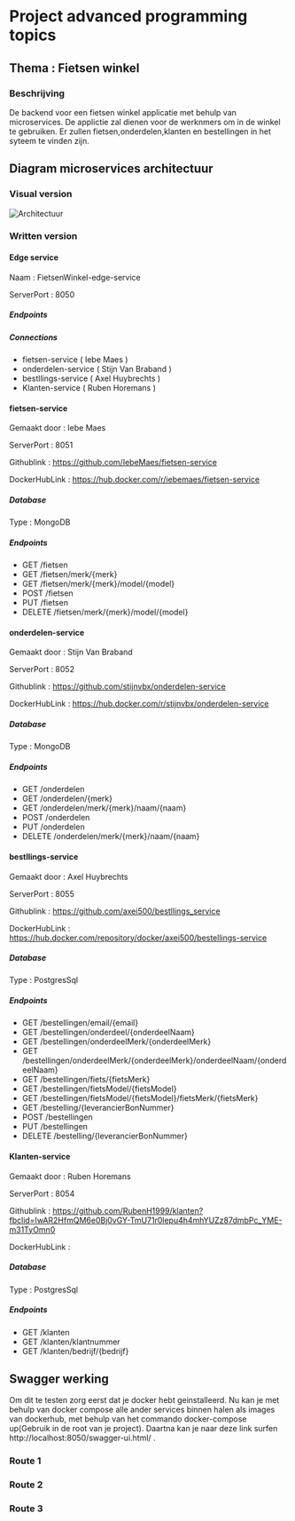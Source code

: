 # Project advanced programming topics

## Thema : Fietsen winkel

### Beschrijving
De backend voor een fietsen winkel applicatie met behulp van microservices.
De applictie zal dienen voor de werknmers om in de winkel te gebruiken.
Er zullen fietsen,onderdelen,klanten en bestellingen in het syteem te vinden zijn.

## Diagram microservices architectuur

### Visual version

![Architectuur](https://user-images.githubusercontent.com/45101479/104316344-a1431b00-54dc-11eb-8c4b-5a661460b900.png)

### Written version

#### Edge service
Naam : FietsenWinkel-edge-service

ServerPort : 8050
##### Endpoints
##### Connections 
- fietsen-service ( Iebe Maes )
- onderdelen-service ( Stijn Van Braband )
- bestllings-service ( Axel Huybrechts )
- Klanten-service ( Ruben Horemans )

#### fietsen-service
Gemaakt door : Iebe Maes

ServerPort : 8051

Githublink : https://github.com/IebeMaes/fietsen-service

DockerHubLink : https://hub.docker.com/r/iebemaes/fietsen-service

##### Database
Type : MongoDB
##### Endpoints
- GET /fietsen
- GET /fietsen/merk/{merk}
- GET /fietsen/merk/{merk}/model/{model}
- POST /fietsen
- PUT /fietsen
- DELETE /fietsen/merk/{merk}/model/{model}
#### onderdelen-service
Gemaakt door : Stijn Van Braband

ServerPort : 8052

Githublink : https://github.com/stijnvbx/onderdelen-service

DockerHubLink : https://hub.docker.com/r/stijnvbx/onderdelen-service

##### Database
Type : MongoDB
##### Endpoints
- GET /onderdelen
- GET /onderdelen/{merk}
- GET /onderdelen/merk/{merk}/naam/{naam}
- POST /onderdelen
- PUT /onderdelen
- DELETE /onderdelen/merk/{merk}/naam/{naam}
#### bestllings-service
Gemaakt door : Axel Huybrechts

ServerPort : 8055

Githublink : https://github.com/axei500/bestllings_service

DockerHubLink : https://hub.docker.com/repository/docker/axei500/bestellings-service

##### Database
Type : PostgresSql
##### Endpoints
- GET /bestellingen/email/{email}
- GET /bestellingen/onderdeel/{onderdeelNaam}
- GET /bestellingen/onderdeelMerk/{onderdeelMerk}
- GET /bestellingen/onderdeelMerk/{onderdeelMerk}/onderdeelNaam/{onderdeelNaam}
- GET /bestellingen/fiets/{fietsMerk}
- GET /bestellingen/fietsModel/{fietsModel}
- GET /bestellingen/fietsModel/{fietsModel}/fietsMerk/{fietsMerk}
- GET /bestelling/{leverancierBonNummer}
- POST /bestellingen
- PUT /bestellingen
- DELETE /bestelling/{leverancierBonNummer}
#### Klanten-service
Gemaakt door : Ruben Horemans

ServerPort : 8054

Githublink : https://github.com/RubenH1999/klanten?fbclid=IwAR2HfmQM6e0Bj0vGY-TmU71r0lepu4h4mhYUZz87dmbPc_YME-m31TyOmn0

DockerHubLink : 

##### Database
Type : PostgresSql
##### Endpoints
- GET /klanten
- GET /klanten/klantnummer
- GET /klanten/bedrijf/{bedrijf}
## Swagger werking
Om dit te testen zorg eerst dat je docker hebt geinstalleerd.
Nu kan je met behulp van docker compose alle ander services binnen halen als images van dockerhub, met behulp van het commando docker-compose up(Gebruik in de root van je project).
Daartna kan je naar deze link surfen http://localhost:8050/swagger-ui.html/ .
### Route 1
### Route 2
### Route 3
